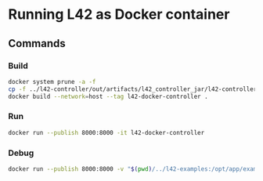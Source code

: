 # Running L42 as Docker container

## Commands

### Build

```bash
docker system prune -a -f
cp -f ../l42-controller/out/artifacts/l42_controller_jar/l42-controller.jar .
docker build --network=host --tag l42-docker-controller .
```

### Run

```bash
docker run --publish 8000:8000 -it l42-docker-controller
```

### Debug

```bash
docker run --publish 8000:8000 -v "$(pwd)/../l42-examples:/opt/app/examples" -it l42-docker-controller /bin/sh
```
